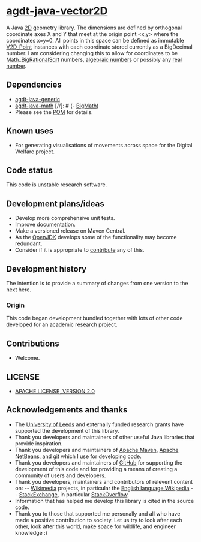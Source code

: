 # [agdt-java-vector2D](https://github.com/agdturner/agdt-java-vector2D)

A Java [2D](https://en.wikipedia.org/wiki/Two-dimensional_space) geometry library. The dimensions are defined by orthogonal coordinate axes X and Y that meet at the origin point <x,y> where the coordinates x=y=0. All points in this space can be defined as immutable [V2D_Point](https://github.com/agdturner/agdt-java-vector2D/blob/master/src/main/java/uk/ac/leeds/ccg/v2d/geometry/V2D_Point.java) instances with each coordinate stored currently as a BigDecimal number. I am considering changing this to allow for coordinates to be [Math_BigRationalSqrt](https://github.com/agdturner/agdt-java-math/blob/master/src/main/java/uk/ac/leeds/ccg/math/Math_BigRationalSqrt.java) numbers, [algebraic numbers](https://en.wikipedia.org/wiki/Algebraic_number) or possibly any [real number](https://en.wikipedia.org/wiki/Real_number).

## Dependencies
- [agdt-java-generic](https://github.com/agdturner/agdt-java-generic)
- [agdt-java-math](https://github.com/agdturner/agdt-java-math)
[//]: # (- [BigMath](https://github.com/eobermuhlner/big-math))
- Please see the [POM](https://github.com/agdturner/agdt-java-vector2d/blob/master/pom.xml) for details.

## Known uses
- For generating visualisations of movements across space for the Digital Welfare project.

## Code status
This code is unstable research software.

## Development plans/ideas
- Develop more comprehensive unit tests.
- Improve documentation.
- Make a versioned release on Maven Central.
- As the [OpenJDK](https://openjdk.java.net/) develops some of the functionality may become redundant.
- Consider if it is appropriate to [contribute](https://openjdk.java.net/contribute/) any of this.

## Development history
The intention is to provide a summary of changes from one version to the next here.
### Origin
This code began development bundled together with lots of other code developed for an academic research project.

## Contributions
- Welcome.

## LICENSE
- [APACHE LICENSE, VERSION 2.0](https://www.apache.org/licenses/LICENSE-2.0)

## Acknowledgements and thanks
- The [University of Leeds](http://www.leeds.ac.uk) and externally funded research grants have supported the development of this library.
- Thank you developers and maintainers of other useful Java libraries that provide inspiration.
- Thank you developers and maintainers of [Apache Maven](https://maven.apache.org/), [Apache NetBeans](https://netbeans.apache.org/), and [git](https://git-scm.com/) which I use for developing code.
- Thank you developers and maintainers of [GitHub](http://github.com) for supporting the development of this code and for providing a means of creating a community of users and  developers.
- Thank you developers, maintainers and contributors of relevent content on:
-- [Wikimedia](https://www.wikimedia.org/) projects, in particular the [English language Wikipedia](https://en.wikipedia.org/wiki/Main_Page)
-- [StackExchange](https://stackexchange.com), in particular [StackOverflow](https://stackoverflow.com/).
- Information that has helped me develop this library is cited in the source code.
- Thank you to those that supported me personally and all who have made a positive contribution to society. Let us try to look after each other, look after this world, make space for wildlife, and engineer knowledge :)

